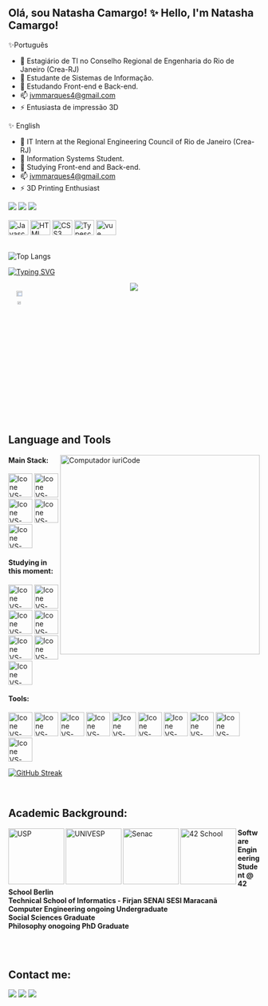 ## Olá, sou Natasha Camargo! ✨ Hello, I'm Natasha Camargo!

✨Português
- 🔭 Estagiário de TI no Conselho Regional de Engenharia do Rio de Janeiro (Crea-RJ)
- 💬 Estudante de Sistemas de Informação.
- 🌱 Estudando Front-end e Back-end.
- 📫 jvmmarques4@gmail.com
- ⚡ Entusiasta de impressão 3D 
   
✨ English
- 🔭 IT Intern at the Regional Engineering Council of Rio de Janeiro (Crea-RJ)
- 💬 Information Systems Student.
- 🌱 Studying Front-end and Back-end.
- 📫 jvmmarques4@gmail.com
- ⚡ 3D Printing Enthusiast
  
<div style="display: inline_block;">
  <a href="https://natashacamargotech.github.io/natashacamargoportifolio/" target="_blank"><img src="https://img.shields.io/badge/Portfolio-ad130e?style=for-the-badge&logo=todoist&logoColor=white" target="_blank"></a>
  <a href = "mailto:natashacamargo.tech@gmail.com"><img src="https://img.shields.io/badge/-Gmail-%23333?style=for-the-badge&logo=gmail&logoColor=white" target="_blank"></a>
  <a href="https://www.linkedin.com/in/natashacamargo/" target="_blank"><img src="https://img.shields.io/badge/-LinkedIn-%230077B5?style=for-the-badge&logo=linkedin&logoColor=white" target="_blank"></a>
</div><br>
<div style="display: inline_block;">
  <img alt="Javascript" height="30" width="40" src="https://cdn.jsdelivr.net/gh/devicons/devicon@latest/icons/javascript/javascript-original.svg" />
  <img alt="HTML" height="30" width="40" src="https://cdn.jsdelivr.net/gh/devicons/devicon@latest/icons/html5/html5-original.svg" />
  <img alt="CSS3"  height="30" width="40" src="https://cdn.jsdelivr.net/gh/devicons/devicon@latest/icons/css3/css3-original.svg" />
  <img alt="Typescript"  height="30" width="40" src="https://cdn.jsdelivr.net/gh/devicons/devicon@latest/icons/typescript/typescript-original.svg" />
<!--   <img  alt="vue" height="30" width="40" src="https://cdn.jsdelivr.net/gh/devicons/devicon@latest/icons/vue/vue-original.svg" /> -->
  <img  alt="vue" height="30" width="40" src="https://cdn.jsdelivr.net/gh/devicons/devicon@latest/icons/java/java-original.svg" />
</div><br>

![Top Langs](https://github-readme-stats-git-masterrstaa-rickstaa.vercel.app/api/top-langs/?username=natashacamargotech&layout=compact&bg_color=000000&border_color=ffffff&title_color=FFF&text_color=FFF)

[![Typing SVG](https://readme-typing-svg.herokuapp.com?color=2835AF&size=35&center=true&vCenter=true&width=1000&lines=My+name+is+Ren;I'm+a+Computer+Engineering+Student;and+a+Philosophy+Researcher)](https://git.io/typing-svg)
<div align="center">
<img src="https://github.com/RenWro/RenWro/assets/134458911/29143b94-27ae-4226-9454-47a0d54627c0">
</div>



<div style="display: flex; flex-wrap: wrap;">
<br>

<div align="center" style="margin-bottom:200px">
 <img width=53%  align="center" src="https://github-readme-stats.vercel.app/api?username=RenWro&theme=transparent&show_icons=true" />
 <img width=40% align="center" src="https://github-readme-stats.vercel.app/api/top-langs/?username=RenWro&layout=compact&theme=transparent" />
</div>
</div>


<br>

</p>

## Language and Tools

<img src="https://raw.githubusercontent.com/MicaelliMedeiros/micaellimedeiros/master/image/computer-illustration.png" min-width="400px" max-width="400px" width="400px" align="right" alt="Computador iuriCode">

#### Main Stack:
  [<img height="48px" width="48px" alt="Icone VS-Code" src="https://skillicons.dev/icons?i=html"/>](https://developer.mozilla.org/en-US/docs/Web/HTML)
  [<img height="48px" width="48px" alt="Icone VS-Code" src="https://skillicons.dev/icons?i=css"/>](https://developer.mozilla.org/en-US/docs/Web/CSS)
  [<img height="48px" width="48px" alt="Icone VS-Code" src="https://skillicons.dev/icons?i=js"/>](https://developer.mozilla.org/en-US/docs/Web/JavaScript)
  [<img height="48px" width="48px" alt="Icone VS-Code" src="https://skillicons.dev/icons?i=aws"/>](https://aws.amazon.com/)
  [<img height="48px" width="48px" alt="Icone VS-Code" src="https://skillicons.dev/icons?i=gcp"/>](https://cloud.google.com/?nis=8)
    

#### Studying in this moment:
  [<img height="48px" width="48px" alt="Icone VS-Code" src="https://skillicons.dev/icons?i=nodejs"/>](https://nodejs.org/en)
  [<img height="48px" width="48px" alt="Icone VS-Code" src="https://skillicons.dev/icons?i=react"/>](https://react.dev/)
  [<img height="48px" width="48px" alt="Icone VS-Code" src="https://skillicons.dev/icons?i=azure"/>](https://azure.microsoft.com)
  [<img height="48px" width="48px" alt="Icone VS-Code" src="https://skillicons.dev/icons?i=java"/>](https://java.com)
  [<img height="48px" width="48px" alt="Icone VS-Code" src="https://skillicons.dev/icons?i=arduino"/>](https://www.arduino.cc)
  [<img height="48px" width="48px" alt="Icone VS-Code" src="https://skillicons.dev/icons?i=androidstudio"/>](https://developer.android.com/studio)
  [<img height="48px" width="48px" alt="Icone VS-Code" src="https://skillicons.dev/icons?i=py"/>](https://www.python.org/)

#### Tools:

  [<img height="48px" width="48px" alt="Icone VS-Code" src="https://skillicons.dev/icons?i=figma"/>](https://www.figma.com/)
  [<img height="48px" width="48px" alt="Icone VS-Code" src="https://skillicons.dev/icons?i=github"/>](https://github.com/)
  [<img height="48px" width="48px" alt="Icone VS-Code" src="https://skillicons.dev/icons?i=git"/>](https://git-scm.com/)
  [<img height="48px" width="48px" alt="Icone VS-Code" src="https://skillicons.dev/icons?i=discord"/>](https://discord.com)
  [<img height="48px" width="48px" alt="Icone VS-Code" src="https://skillicons.dev/icons?i=pr"/>](https://adobe.com)
  [<img height="48px" width="48px" alt="Icone VS-Code" src="https://skillicons.dev/icons?i=ae"/>](https://adobe.com)
  [<img height="48px" width="48px" alt="Icone VS-Code" src="https://skillicons.dev/icons?i=ps"/>](https://adobe.com)
  [<img height="48px" width="48px" alt="Icone VS-Code" src="https://skillicons.dev/icons?i=idea"/>](https://www.jetbrains.com/pt-br/idea/)
  [<img height="48px" width="48px" alt="Icone VS-Code" src="https://skillicons.dev/icons?i=vscode"/>](https://code.visualstudio.com/)
  [<img height="48px" width="48px" alt="Icone VS-Code" src="https://skillicons.dev/icons?i=replit"/>](https://replit.com/)

[![GitHub Streak](https://streak-stats.demolab.com/?user=renwro&theme=black-ice&sideLabels=F00&date_format=[Y.]n.j)](https://git.io/streak-stats)


<br>

## Academic Background:

[<img align="left" height="112px" width="112px" alt="USP" src="https://logodownload.org/wp-content/uploads/2014/12/usp-logo-3.png"/>](https://www.usp.br)
[<img align="left" height="112px" width="112px" alt="UNIVESP" src="https://github.com/user-attachments/assets/be4700dc-7ef1-477f-b825-4e527a774d54"/>](https://univesp.br/)
[<img align="left" height="112px" width="112px" alt="Senac" src="https://github.com/user-attachments/assets/6543957b-aa7f-451c-a1d0-c7cfeaf39e8b"/>](https://www.sp.senac.br/)
[<img align="left" height="112px" width="112px" alt="42 School" src="https://github.com/user-attachments/assets/521e9fb5-5041-47e3-a192-f2b3dc54d09b"/>](https://42berlin.de/)


**Software Engineering Student @ 42 School Berlin** 
<br>
**Technical School of Informatics - Firjan SENAI SESI Maracanã** 
<br>
**Computer Engineering ongoing Undergraduate** 
<br>
**Social Sciences Graduate** 
<br>
**Philosophy onogoing PhD Graduate** 

<br>
<br>

## Contact me:
<div>
<a href="https://www.instagram.com/876ph/" target="_blank"><img loading="lazy" src="https://img.shields.io/badge/-Instagram-%23E4405F?style=for-the-badge&logo=instagram&logoColor=white" target="_blank"></a>
<a href = "mailto: renbiawro@gmail.com"><img loading="lazy" src="https://img.shields.io/badge/Gmail-D14836?style=for-the-badge&logo=gmail&logoColor=white" target="_blank"></a>
<a href="https://www.linkedin.com/in/renwrobleski/" target="_blank"><img loading="lazy" src="https://img.shields.io/badge/-LinkedIn-%230077B5?style=for-the-badge&logo=linkedin&logoColor=white" target="_blank"></a>   
</div>
